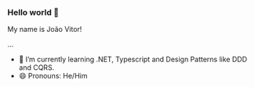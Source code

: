 ### Hello world 👋

My name is João Vitor!

...

<!-- - 🔭 I’m currently working on ... -->
- 🌱 I’m currently learning .NET, Typescript and Design Patterns like DDD and CQRS.
- 😄 Pronouns: He/Him
<!--- 👯 I’m looking to collaborate on ...

-->

